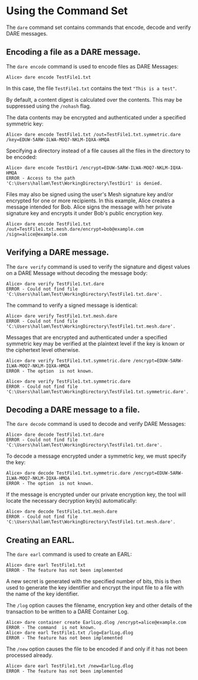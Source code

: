 
# Using the  Command Set

The `dare` command set contains commands that encode, decode and verify 
DARE messages.

## Encoding a file as a DARE message.

The `dare encode` command is used to encode files as DARE Messages:


````
Alice> dare encode TestFile1.txt
````

In this case, the file `TestFile1.txt` contains the text `"This is a test"`.

By default, a content digest is calculated over the contents. This may be 
suppressed using the `/nohash` flag.

The data contents may be encrypted and authenticated under a specified symmetric key:


````
Alice> dare encode TestFile1.txt /out=TestFile1.txt.symmetric.dare /key=EDUW-5ARW-ILWA-MOQ7-NKLM-IQXA-HMQA
````

Specifying a directory instead of a file causes all the files in the directory to be 
encoded:


````
Alice> dare encode TestDir1 /encrypt=EDUW-5ARW-ILWA-MOQ7-NKLM-IQXA-HMQA
ERROR - Access to the path 'C:\Users\hallam\Test\WorkingDirectory\TestDir1' is denied.
````

Files may also be signed using the user's Mesh signature key and/or encrypted for one
or more recipients. In this example, Alice creates a message intended for Bob.
Alice signs the message with her private signature key and encrypts it under Bob's
public encryption key.


````
Alice> dare encode TestFile1.txt /out=TestFile1.txt.mesh.dare/encrypt=bob@example.com /sign=alice@example.com
````


## Verifying a DARE message.

The `dare verify` command is used to verify the signature and 
digest values on a DARE Message without decoding the message body:


````
Alice> dare verify TestFile1.txt.dare
ERROR - Could not find file 'C:\Users\hallam\Test\WorkingDirectory\TestFile1.txt.dare'.
````

The command to verify a signed message is identical:


````
Alice> dare verify TestFile1.txt.mesh.dare
ERROR - Could not find file 'C:\Users\hallam\Test\WorkingDirectory\TestFile1.txt.mesh.dare'.
````

Messages that are encrypted and authenticated under a specified symmetric key 
may be verified at the plaintext level if the key is known or the ciphertext 
level otherwise.


````
Alice> dare verify TestFile1.txt.symmetric.dare /encrypt=EDUW-5ARW-ILWA-MOQ7-NKLM-IQXA-HMQA
ERROR - The option  is not known.
````



````
Alice> dare verify TestFile1.txt.symmetric.dare
ERROR - Could not find file 'C:\Users\hallam\Test\WorkingDirectory\TestFile1.txt.symmetric.dare'.
````

## Decoding a DARE message to a file.

The `dare decode` command is used to decode and verify DARE Messages:


````
Alice> dare decode TestFile1.txt.dare
ERROR - Could not find file 'C:\Users\hallam\Test\WorkingDirectory\TestFile1.txt.dare'.
````

To decode a message encrypted under a symmetric key, we must specify the key:


````
Alice> dare decode TestFile1.txt.symmetric.dare /encrypt=EDUW-5ARW-ILWA-MOQ7-NKLM-IQXA-HMQA
ERROR - The option  is not known.
````

If the message is encrypted under our private encryption key, the tool will locate
the necessary decryption key(s) automatically:


````
Alice> dare decode TestFile1.txt.mesh.dare
ERROR - Could not find file 'C:\Users\hallam\Test\WorkingDirectory\TestFile1.txt.mesh.dare'.
````


## Creating an EARL.

The `dare earl` command is used to create an EARL:


````
Alice> dare earl TestFile1.txt
ERROR - The feature has not been implemented
````

A new secret is generated with the specified number of bits, this is then used
to generate the key identifier and encrypt the input file to a file with the
name of the key identifier.

The `/log` option causes the filename, encryption key and other details of
the transaction to be written to a DARE Container Log.


````
Alice> dare container create EarlLog.dlog /encrypt=alice@example.com
ERROR - The command  is not known.
Alice> dare earl TestFile1.txt /log=EarlLog.dlog
ERROR - The feature has not been implemented
````

The `/new` option causes the file to be encoded if and only if it has not 
been processed already.


````
Alice> dare earl TestFile1.txt /new=EarlLog.dlog
ERROR - The feature has not been implemented
````

